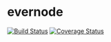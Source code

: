 evernode
========
[![Build Status](https://travis-ci.org/shrutijalewar/evernode.svg?branch=master)](https://travis-ci.org/shrutijalewar/evernode)
[![Coverage Status](https://coveralls.io/repos/shrutijalewar/evernode/badge.png?branch=master)](https://coveralls.io/r/shrutijalewar/evernode?branch=master)
